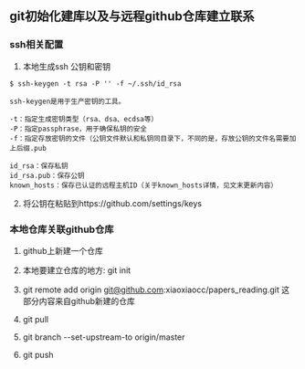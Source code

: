 ## git初始化建库以及与远程github仓库建立联系

### ssh相关配置

1. 本地生成ssh 公钥和密钥

```shell
$ ssh-keygen -t rsa -P '' -f ~/.ssh/id_rsa

ssh-keygen是用于生产密钥的工具。

-t：指定生成密钥类型（rsa、dsa、ecdsa等）
-P：指定passphrase，用于确保私钥的安全
-f：指定存放密钥的文件（公钥文件默认和私钥同目录下，不同的是，存放公钥的文件名需要加上后缀.pub

id_rsa：保存私钥
id_rsa.pub：保存公钥
known_hosts：保存已认证的远程主机ID（关于known_hosts详情，见文末更新内容）
```

2. 将公钥在粘贴到https://github.com/settings/keys

### 本地仓库关联github仓库

1. github上新建一个仓库

2. 本地要建立仓库的地方: git init

3. git remote add origin git@github.com:xiaoxiaocc/papers_reading.git  这部分内容来自github新建的仓库

4. git pull 

5. git branch --set-upstream-to origin/master

6. git push


